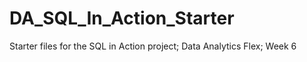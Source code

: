 # DA_SQL_In_Action_Starter
Starter files for the SQL in Action project; Data Analytics Flex; Week 6
